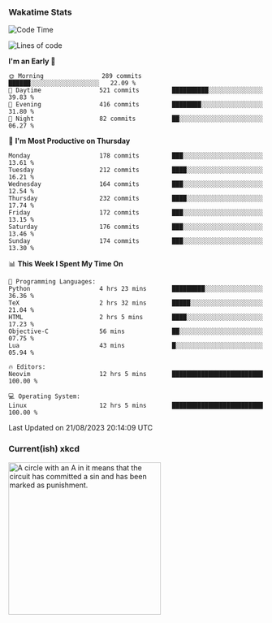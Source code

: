 ### Wakatime Stats
<!--START_SECTION:waka-->
![Code Time](http://img.shields.io/badge/Code%20Time-1%2C925%20hrs%2033%20mins-blue)

![Lines of code](https://img.shields.io/badge/From%20Hello%20World%20I%27ve%20Written-796.6%20thousand%20lines%20of%20code-blue)

**I'm an Early 🐤** 

```text
🌞 Morning                289 commits         ██████░░░░░░░░░░░░░░░░░░░   22.09 % 
🌆 Daytime                521 commits         ██████████░░░░░░░░░░░░░░░   39.83 % 
🌃 Evening                416 commits         ████████░░░░░░░░░░░░░░░░░   31.80 % 
🌙 Night                  82 commits          ██░░░░░░░░░░░░░░░░░░░░░░░   06.27 % 
```
📅 **I'm Most Productive on Thursday** 

```text
Monday                   178 commits         ███░░░░░░░░░░░░░░░░░░░░░░   13.61 % 
Tuesday                  212 commits         ████░░░░░░░░░░░░░░░░░░░░░   16.21 % 
Wednesday                164 commits         ███░░░░░░░░░░░░░░░░░░░░░░   12.54 % 
Thursday                 232 commits         ████░░░░░░░░░░░░░░░░░░░░░   17.74 % 
Friday                   172 commits         ███░░░░░░░░░░░░░░░░░░░░░░   13.15 % 
Saturday                 176 commits         ███░░░░░░░░░░░░░░░░░░░░░░   13.46 % 
Sunday                   174 commits         ███░░░░░░░░░░░░░░░░░░░░░░   13.30 % 
```


📊 **This Week I Spent My Time On** 

```text
💬 Programming Languages: 
Python                   4 hrs 23 mins       █████████░░░░░░░░░░░░░░░░   36.36 % 
TeX                      2 hrs 32 mins       █████░░░░░░░░░░░░░░░░░░░░   21.04 % 
HTML                     2 hrs 5 mins        ████░░░░░░░░░░░░░░░░░░░░░   17.23 % 
Objective-C              56 mins             ██░░░░░░░░░░░░░░░░░░░░░░░   07.75 % 
Lua                      43 mins             █░░░░░░░░░░░░░░░░░░░░░░░░   05.94 % 

🔥 Editors: 
Neovim                   12 hrs 5 mins       █████████████████████████   100.00 % 

💻 Operating System: 
Linux                    12 hrs 5 mins       █████████████████████████   100.00 % 
```


 Last Updated on 21/08/2023 20:14:09 UTC
<!--END_SECTION:waka-->

### Current(ish) xkcd
<a id="xkcd-a" title="A circle with an A in it means that the circuit has committed a sin and has been marked as punishment." href="https://www.xkcd.com" target="_blank">
        <img align="center" id="xkcd-img" src="https://imgs.xkcd.com/comics/circuit_symbols.png" alt="A circle with an A in it means that the circuit has committed a sin and has been marked as punishment." height=300 />
</a>
